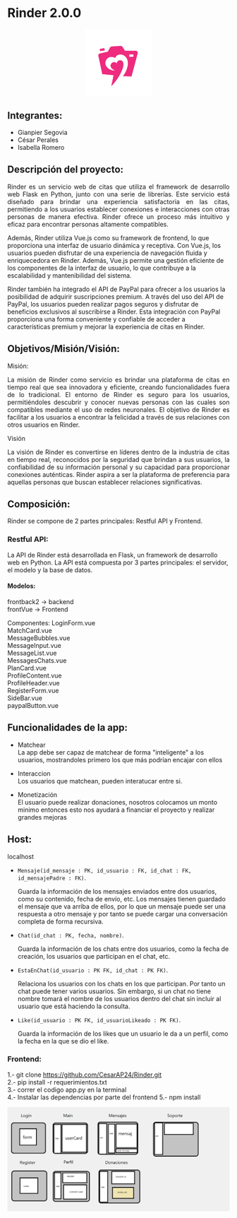 # Rinder 2.0.0

<p align="center">
  <img src="https://github.com/CesarAP24/Rinder/raw/AdvanceBE/static/images/logofucsia.PNG" alt="Logo" width="30%">
</p>

## Integrantes:

- Gianpier Segovia
- César Perales
- Isabella Romero

## Descripción del proyecto:

<p align="justify">
Rinder es un servicio web de citas que utiliza el framework de desarrollo web Flask en Python, junto con una serie de librerías. Este servicio está diseñado para brindar una experiencia satisfactoria en las citas, permitiendo a los usuarios establecer conexiones e interacciones con otras personas de manera efectiva. Rinder ofrece un proceso más intuitivo y eficaz para encontrar personas altamente compatibles.

Además, Rinder utiliza Vue.js como su framework de frontend, lo que proporciona una interfaz de usuario dinámica y receptiva. Con Vue.js, los usuarios pueden disfrutar de una experiencia de navegación fluida y enriquecedora en Rinder. Además, Vue.js permite una gestión eficiente de los componentes de la interfaz de usuario, lo que contribuye a la escalabilidad y mantenibilidad del sistema.

Rinder también ha integrado el API de PayPal para ofrecer a los usuarios la posibilidad de adquirir suscripciones premium. A través del uso del API de PayPal, los usuarios pueden realizar pagos seguros y disfrutar de beneficios exclusivos al suscribirse a Rinder. Esta integración con PayPal proporciona una forma conveniente y confiable de acceder a características premium y mejorar la experiencia de citas en Rinder.
</p>

## Objetivos/Misión/Visión:

Misión:

<p align="justify">
La misión de Rinder como servicio es brindar una plataforma de citas en tiempo real que sea innovadora y eficiente, creando funcionalidades fuera de lo tradicional. El entorno de Rinder es seguro para los usuarios, permitiéndoles descubrir y conocer nuevas personas con las cuales son compatibles mediante el uso de redes neuronales. El objetivo de Rinder es facilitar a los usuarios a encontrar la felicidad a través de sus relaciones con otros usuarios en Rinder.
</p>

Visión

<p align="justify">
La visión de Rinder es convertirse en líderes dentro de la industria de citas en tiempo real, reconocidos por la seguridad que brindan a sus usuarios, la confiabilidad de su información personal y su capacidad para proporcionar conexiones auténticas. Rinder aspira a ser la plataforma de preferencia para aquellas personas que buscan establecer relaciones significativas.
</p>

## Composición:

Rinder se compone de 2 partes principales: Restful API y Frontend.

### Restful API:

La API de Rinder está desarrollada en Flask, un framework de desarrollo web en Python. La API está compuesta por 3 partes principales: el servidor, el modelo y la base de datos.

#### Modelos:

frontback2 -> backend <br>
frontVue -> Frontend

Componentes:
LoginForm.vue <br>
MatchCard.vue <br>
MessageBubbles.vue <br>
MessageInput.vue <br> 
MessageList.vue <br>
MessagesChats.vue <br>
PlanCard.vue <br>
ProfileContent.vue <br>
ProfileHeader.vue <br>
RegisterForm.vue <br>
SideBar.vue <br>
paypalButton.vue <br>
  

## Funcionalidades de la app:
- Matchear <br>
	La app debe ser capaz de matchear de forma "inteligente" a los usuarios, mostrandoles primero los que más podrían encajar con ellos

- Interaccion <br>
	Los usuarios que matchean, pueden interatucar entre si.

- Monetización<br>
	El usuario puede realizar donaciones, nosotros colocamos un monto minimo entonces esto nos ayudará a financiar el proyecto y realizar grandes mejoras

## Host:
localhost

- `Mensaje(id_mensaje : PK, id_usuario : FK, id_chat : FK, id_mensajePadre : FK)`. 
  
    Guarda la información de los mensajes enviados entre dos usuarios, como su contenido, fecha de envío, etc. Los mensajes tienen guardado el mensaje que va arriba de ellos, por lo que un mensaje puede ser una respuesta a otro mensaje y por tanto se puede cargar una conversación completa de forma recursiva.

- `Chat(id_chat : PK, fecha, nombre)`. 
  
    Guarda la información de los chats entre dos usuarios, como la fecha de creación, los usuarios que participan en el chat, etc.

- `EstaEnChat(id_usuario : PK FK, id_chat : PK FK)`. 
  
    Relaciona los usuarios con los chats en los que participan. Por tanto un chat puede tener varios usuarios. Sin embargo, si un chat no tiene nombre tomará el nombre de los usuarios dentro del chat sin incluir al usuario que está haciendo la consulta.

- `Like(id_usuario : PK FK, id_usuarioLikeado : PK FK)`. 
  
    Guarda la información de los likes que un usuario le da a un perfil, como la fecha en la que se dio el like.


### Frontend:

1.- git clone https://github.com/CesarAP24/Rinder.git <br>
2.- pip install -r requerimientos.txt <br>
3.- correr el codigo app.py en la terminal <br> 
4.- Instalar las dependencias por parte del frontend 
5.- npm install 

![](DIAGRAMA.PNG)
